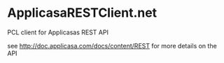 ApplicasaRESTClient.net
=======================

PCL client for Applicasas REST API

see http://doc.applicasa.com/docs/content/REST for more details on the API



